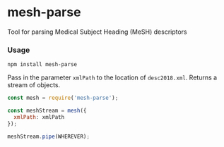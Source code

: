 # mesh-parse
Tool for parsing Medical Subject Heading (MeSH) descriptors

### Usage

    npm install mesh-parse

Pass in the parameter `xmlPath` to the location of `desc2018.xml`. Returns a stream of objects.

```js
const mesh = require('mesh-parse');

const meshStream = mesh({
  xmlPath: xmlPath
});

meshStream.pipe(WHEREVER);
```
